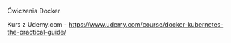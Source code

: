 Ćwiczenia Docker 

Kurs z Udemy.com - https://www.udemy.com/course/docker-kubernetes-the-practical-guide/
